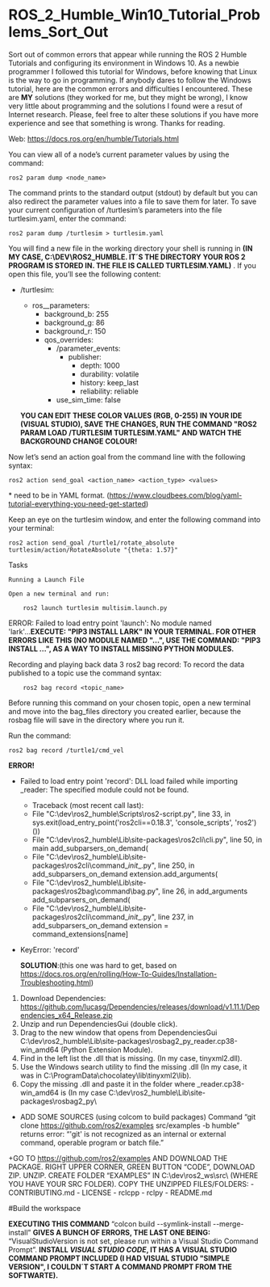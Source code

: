 # ROS_2_Humble_Win10_Tutorial_Problems_Sort_Out

Sort out of common errors that appear while running the ROS 2 Humble Tutorials and configuring its environment in Windows 10. As a newbie programmer I followed this tutorial for Windows, before knowing that Linux is the way to go in programming. If anybody dares to follow the Windows tutorial, here are the common errors and difficulties I encountered. These are **MY** solutions (they worked for me, but they might be wrong), I know very little about programming and the solutions I found were a resut of Internet research. Please, feel free to alter these solutions if you have more experience and see that something is wrong. Thanks for reading.

Web: https://docs.ros.org/en/humble/Tutorials.html

You can view all of a node’s current parameter values by using the command:


    ros2 param dump <node_name>


The command prints to the standard output (stdout) by default but you can also redirect the parameter values into a file to save them for later. To save your current configuration of /turtlesim’s parameters into the file turtlesim.yaml, enter the command:

    ros2 param dump /turtlesim > turtlesim.yaml


You will find a new file in the working directory your shell is running in **(IN MY CASE, C:\DEV\ROS2_HUMBLE. IT´S THE DIRECTORY YOUR ROS 2 PROGRAM IS STORED IN. THE FILE IS CALLED TURTLESIM.YAML)** . If you open this file, you’ll see the following content:

- /turtlesim:
    - ros__parameters:
      - background_b: 255
      - background_g: 86
      - background_r: 150
       - qos_overrides:
         - /parameter_events:
           - publisher:
             - depth: 1000
             - durability: volatile
             - history: keep_last
             - reliability: reliable
          - use_sim_time: false
    
   **YOU CAN EDIT THESE COLOR VALUES (RGB, 0-255) IN YOUR IDE (VISUAL STUDIO), SAVE THE CHANGES, RUN THE COMMAND "ROS2 PARAM LOAD /TURTLESIM TURTLESIM.YAML" AND WATCH THE BACKGROUND CHANGE COLOUR!**

Now let’s send an action goal from the command line with the following syntax:

    ros2 action send_goal <action_name> <action_type> <values>

  *<values> need to be in YAML format. (https://www.cloudbees.com/blog/yaml-tutorial-everything-you-need-get-started)

Keep an eye on the turtlesim window, and enter the following command into your terminal:

    ros2 action send_goal /turtle1/rotate_absolute turtlesim/action/RotateAbsolute "{theta: 1.57}"

Tasks

    Running a Launch File

    Open a new terminal and run:

        ros2 launch turtlesim multisim.launch.py

  ERROR: Failed to load entry point 'launch': No module named 'lark'...**EXECUTE: "PIP3 INSTALL LARK" IN YOUR TERMINAL. FOR OTHER ERRORS LIKE THIS (NO MODULE NAMED "...", USE THE COMMAND: "PIP3 INSTALL ...", AS A WAY TO INSTALL MISSING PYTHON MODULES.**

Recording and playing back data 3 ros2 bag record:
To record the data published to a topic use the command syntax:

        ros2 bag record <topic_name>

Before running this command on your chosen topic, open a new terminal and move into the bag_files directory you created earlier, because the rosbag file will save in the directory where you run it.

Run the command:

    ros2 bag record /turtle1/cmd_vel

**ERROR!** 
- Failed to load entry point 'record': DLL load failed while importing _reader: The specified module could not be found.
    - Traceback (most recent call last):
  - File "C:\dev\ros2_humble\Scripts\ros2-script.py", line 33, in <module>
    sys.exit(load_entry_point('ros2cli==0.18.3', 'console_scripts', 'ros2')())
  - File "C:\dev\ros2_humble\Lib\site-packages\ros2cli\cli.py", line 50, in main
    add_subparsers_on_demand(
  - File "C:\dev\ros2_humble\Lib\site-packages\ros2cli\command\__init__.py", line 250, in add_subparsers_on_demand
    extension.add_arguments(
  - File "C:\dev\ros2_humble\Lib\site-packages\ros2bag\command\bag.py", line 26, in add_arguments
    add_subparsers_on_demand(
  - File "C:\dev\ros2_humble\Lib\site-packages\ros2cli\command\__init__.py", line 237, in add_subparsers_on_demand
    extension = command_extensions[name]
- KeyError: 'record'

  **SOLUTION**:(this one was hard to get, based on https://docs.ros.org/en/rolling/How-To-Guides/Installation-Troubleshooting.html)

 1. Download Dependencies: https://github.com/lucasg/Dependencies/releases/download/v1.11.1/Dependencies_x64_Release.zip
 2. Unzip and run DependenciesGui (double click).
 3. Drag to the new window that opens from DependenciesGui C:\dev\ros2_humble\Lib\site-packages\rosbag2_py\_reader.cp38-win_amd64  (Python Extension Module).
 4. Find in the left list  the .dll that is missing. (In my case, tinyxml2.dll).
 5. Use the Windows search utility to find the missing .dll (In my case, it was in C:\ProgramData\chocolatey\lib\tinyxml2\lib\).
 6. Copy the missing .dll and paste it in the folder where _reader.cp38-win_amd64 is (In my case C:\dev\ros2_humble\Lib\site-packages\rosbag2_py\

- ADD SOME SOURCES (using colcom to build packages)
Command “git clone https://github.com/ros2/examples src/examples -b humble” returns error: 
“'git' is not recognized as an internal or external command,
operable program or batch file.”

+GO TO https://github.com/ros2/examples AND DOWNLOAD THE PACKAGE. RIGHT UPPER CORNER, GREEN BUTTON “CODE”, DOWNLOAD ZIP. UNZIP. CREATE FOLDER “EXAMPLES” IN C:\dev\ros2_ws\src\ (WHERE YOU HAVE YOUR SRC FOLDER). COPY THE UNZIPPED FILES/FOLDERS: 
            - CONTRIBUTING.md
            - LICENSE
            - rclcpp
            - rclpy
            - README.md

#Build the workspace

**EXECUTING THIS COMMAND** “colcon build --symlink-install --merge-install” **GIVES A BUNCH OF ERRORS, THE LAST ONE BEING:** “VisualStudioVersion is not set, please run within a Visual Studio Command Prompt”. **INSTALL ***VISUAL STUDIO CODE***, IT HAS A VISUAL STUDIO COMMAND PROMPT INCLUDED (I HAD VISUAL STUDIO "SIMPLE VERSION", I COULDN´T START A COMMAND PROMPT FROM THE SOFTWARTE).**

